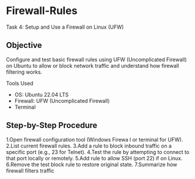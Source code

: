 # Firewall-Rules
Task 4: Setup and Use a Firewall on Linux (UFW)

##  Objective
Configure and test basic firewall rules using UFW (Uncomplicated Firewall) on Ubuntu to allow or block network traffic and understand how firewall filtering works.

Tools Used
- OS: Ubuntu 22.04 LTS
- Firewall: UFW (Uncomplicated Firewall)
- Terminal

## Step-by-Step Procedure
 1.Open firewall configuration tool (Windows Firewa l or terminal for UFW).
 2.List current firewall rules.
 3.Add a rule to block inbound traffic on a specific port (e.g., 23 for Telnet).
 4.Test the rule by attempting to connect to that port locally or remotely.
 5.Add rule to allow SSH (port 22) if on Linux.
 6.Remove the test block rule to restore original state.
 7.Summarize how firewall filters traffic
